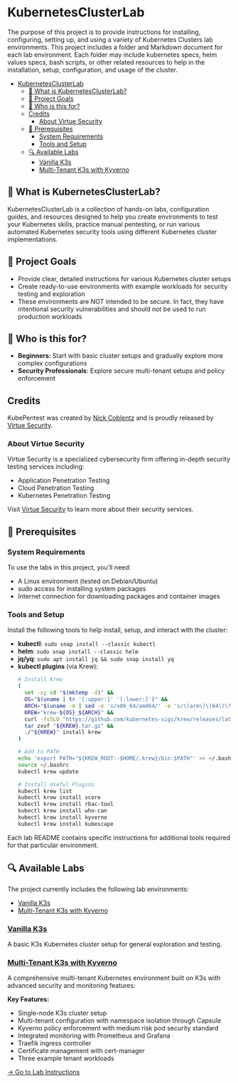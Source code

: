 # KubernetesClusterLab

The purpose of this project is to provide instructions for installing, configuring, setting up, and using a variety of Kubernetes Clusters lab environments. This project includes a folder and Markdown document for each lab environment. Each folder may include kubernetes specs, helm values specs, bash scripts, or other related resources to help in the installation, setup, configuration, and usage of the cluster.

<!-- TOC -->
* [KubernetesClusterLab](#kubernetesclusterlab)
  * [🚀 What is KubernetesClusterLab?](#-what-is-kubernetesclusterlab)
  * [🎯 Project Goals](#-project-goals)
  * [👥 Who is this for?](#-who-is-this-for)
  * [Credits](#credits)
    * [About Virtue Security](#about-virtue-security)
  * [🧰 Prerequisites](#-prerequisites)
    * [System Requirements](#system-requirements)
    * [Tools and Setup](#tools-and-setup)
  * [🔍 Available Labs](#-available-labs)
    * [Vanilla K3s](#vanilla-k3s)
    * [Multi-Tenant K3s with Kyverno](#multi-tenant-k3s-with-kyverno)
<!-- TOC -->

## 🚀 What is KubernetesClusterLab?

KubernetesClusterLab is a collection of hands-on labs, configuration guides, and resources designed to help you create environments to test your Kubernetes skills, practice manual pentesting, or run various automated Kubernetes security tools using different Kubernetes cluster implementations.

## 🎯 Project Goals

- Provide clear, detailed instructions for various Kubernetes cluster setups
- Create ready-to-use environments with example workloads for security testing and exploration
- These environments are NOT intended to be secure. In fact, they have intentional security vulnerabilities and should not be used to run production workloads

## 👥 Who is this for?

- **Beginners**: Start with basic cluster setups and gradually explore more complex configurations
- **Security Professionals**: Explore secure multi-tenant setups and policy enforcement

## Credits

KubePentest was created by [Nick Coblentz](https://github.com/nickcoblentz) and is proudly released by [Virtue Security](https://www.virtuesecurity.com/).

### About Virtue Security

Virtue Security is a specialized cybersecurity firm offering in-depth security testing services including:
- Application Penetration Testing
- Cloud Penetration Testing
- Kubernetes Penetration Testing

Visit [Virtue Security](https://www.virtuesecurity.com/) to learn more about their security services.

## 🧰 Prerequisites

### System Requirements

To use the labs in this project, you'll need:

- A Linux environment (tested on Debian/Ubuntu)
- sudo access for installing system packages
- Internet connection for downloading packages and container images

### Tools and Setup

Install the following tools to help install, setup, and interact with the cluster:

- **kubectl**: `sudo snap install --classic kubectl`
- **helm**: `sudo snap install --classic helm`
- **jq/yq**: `sudo apt install jq && sudo snap install yq`
- **kubectl plugins** (via Krew):
  ```bash
  # Install Krew
  (
    set -x; cd "$(mktemp -d)" &&
    OS="$(uname | tr '[:upper:]' '[:lower:]')" &&
    ARCH="$(uname -m | sed -e 's/x86_64/amd64/' -e 's/\(arm\)\(64\)\?.*/\1\2/' -e 's/aarch64$/arm64/')" &&
    KREW="krew-${OS}_${ARCH}" &&
    curl -fsSLO "https://github.com/kubernetes-sigs/krew/releases/latest/download/${KREW}.tar.gz" &&
    tar zxvf "${KREW}.tar.gz" &&
    ./"${KREW}" install krew
  )

  # Add to PATH
  echo 'export PATH="${KREW_ROOT:-$HOME/.krew}/bin:$PATH"' >> ~/.bashrc
  source ~/.bashrc
  kubectl krew update
  
  # Install Useful Plugins
  kubectl krew list
  kubectl krew install score
  kubectl krew install rbac-tool
  kubectl krew install who-can
  kubectl krew install kyverno
  kubectl krew install kubescape
  ```

Each lab README contains specific instructions for additional tools required for that particular environment.

## 🔍 Available Labs

The project currently includes the following lab environments:
* [Vanilla K3s](#vanilla-k3s)
* [Multi-Tenant K3s with Kyverno](#multi-tenant-k3s-with-kyverno)

### [Vanilla K3s](labs/VanillaK3s/README.md)
A basic K3s Kubernetes cluster setup for general exploration and testing.

### [Multi-Tenant K3s with Kyverno](Labs/MultiTenantK3sWithKyverno/README.md)

A comprehensive multi-tenant Kubernetes environment built on K3s with advanced security and monitoring features:

**Key Features:**
- Single-node K3s cluster setup
- Multi-tenant configuration with namespace isolation through Capsule
- Kyverno policy enforcement with medium risk pod security standard
- Integrated monitoring with Prometheus and Grafana
- Traefik ingress controller
- Certificate management with cert-manager
- Three example tenant workloads

[→ Go to Lab Instructions](Labs/MultiTenantK3sWithKyverno/README.md)


